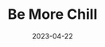 ---
title: Be More Chill
slug: be-more-chill
subheader: 'book by Joe Tracz, music and lyrics by Joe Iconis

  based on the novel by Ned Vizzini

  directed by Reese Klemm and Eleni Lefakis

  Spring 2023'
description: 'Jeremy Heere is just an average teenager. That is, until he finds out about "The SQUIP," a super quantum unit intel processor from Japan that promises to bring him everything he desires most, a date with Christine, an invite to the raddest party of the year, and a chance to survive life at his suburban New Jersey high school. But is being the most popular guy in school worth the risk? Based on the novel by Ned Vizzini, Be More Chill asks how we can find and become the best version of ourselves.'
tickets_link: https://tickets.uchicago.edu/Online/default.asp?doWork::WScontent::loadArticle=Load&BOparam::WScontent::loadArticle::article_id=27AC1543-0509-4EF2-BB3C-DA1A8BF55E90
roles:
  Cast:
  - name: Maggie Reyes
    role: Jeremy Heere
    bio: is a fourth-year Anthropology and Spanish Language and Literature major in the College. She has previously worked on *Company* (Sarah) and *The Laramie Project*. She describes her experience on this show as “better late than never!” Maggie’s squip is Dolly Parton. Thank you to the cast/crew of BMC who held her hand though the scary bits! 
  - name: Lily McHugh
    role: Christine Canigula
    bio: 
  - name: London Mahaley
    role: Michael Mell
    bio: is a second-year TAPS major, and he is so excited to be making his mainstage debut with University Theatre’s *Be More Chill*! If you’re not much of an improv person, you might not have seen London around UT that much until recently, having just finished his time as a member of Off-Off Campus’s performing generation (36). Outside of UT, however, London has been doing theatre longer than he can remember and hopes to continue his professional career here in Chicago. He’s so excited to share what has genuinely been one of his favorite shows with you all, and he would like to thank his family for supporting his love of theatre, his mentors Dani Baldwin and Blake Wales for never leading him astray, and the cast and crew of *Be More Chill*—one of the most passionate and dedicated groups of people he’s ever had the fortune of working with. London changes his SQUIP’s settings often, but recently, it’s been set to Chidi Anagonye from The Good Place.
  - name: Surya Chinnappa
    role: Jake Dillinger
    bio: is a first-year prospective Cognitive Science and Linguistics major. This is his first show with UT, aside from a brief appearance at Theater[24]. Offstage, he likes to sing and play violin, guitar, and a variety of tiny flutes, as well as leave origami dragons in random spots around campus. His SQUIP would look like Conan Gray.
  - name: Rory McGann
    role: Rich Goranski
    bio: is a second-year Molecular Engineering major and Creative Writing minor. He last appeared in the Dean's Men production of *Romeo & Juliet* (Juliet) this past fall and currently serves on UT Committee. He would like to thank the cast & crew, his family & friends, and the ENT team at UCM for their help in making this show an excellent experience. His SQUIP might be something along the lines of Pascal from Tangled. This performance is dedicated to Niv Sparkes.
  - name: Gwendolyn Laub
    role: Chloe Valentine
    bio: "is a third-year TAPS and GNSE major! At the University she has previously been seen in *Marian, or the True Tale of Robin Hood* (Lady Shirley, UT), *The Trail to Oregon!* (Son, UT), *An American Killer in College* (Jean, Maroon TV), *Ghost Story* (Amy, Fire Escape Films), and a variety of Off-Off Campus shows! Coming up you can catch Gwen in *The Hotel Herrington* (Eliza, Fire Escape Films), *Leeching* (Hailey, Fire Escape Films), and *Smile and Dial* (Sophie, BA Film). Gwen would like to thank her family for putting up with this theater nerd (though she thinks it’s more of a geek think) and the cast and crew for making the process so fun! If Gwen were to get a squip she believes hers would take the form of Annabeth Chase from Percy Jackson. Gwen trusts her. Email: gwendolyn.laub@gmail.com Instagram: @gwendolyn.michelle"
  - name: Abby Kanes
    role: Brooke Lohst
    bio: is a second-year TAPS and Business Economics major. In UT she performed in *Romeo and Juliet* (Tybalt) and The Heirs Workshop (Aveline), as well as the TAPS Pro Show *Amazons and Their Men* (The Frau). Favorite musical credits include *Legally Blonde* (Margot), *Mamma Mia* (Tanya), *Hairspray* (Velma Von Tussle), and *Little Shop of Horrors* (Crystal). She has played bass in the pit orchestra for *Trail to Oregon!* and the Perfect Match Workshop. She is on TAPS Admin Staff as a Front of House Manager and also the Treasurer for UT Committee. Her Squip is Princess Leia! 
  - name: Joelle Singer Jensen
    role: Jenna Rolan
    bio: is a first year undecided major. She has previously worked on *Perfect Match* (Brittany) with UT but some of her other favorite shows she's done include *Into the Woods* (Witch), *Moon Over Buffalo* (Charlotte) and *The Last Five Years* (Cathy). She's so excited to be working with this amazing cast and crew, and if she were to have a SQUIP, it would take on the form of Rodrick from the Diary of a Wimpy Kid movies. 
  - name: Sanjna Narayan
    role: The SQUIP
    bio: is a third-year Public Policy major with an Economics specialization, and TAPS minor. She's so excited to be in her first show ever with UT! Some favorite previous roles/shows include *The Mystery of Edwin Drood* (Edwin Drood), *Little Shop of Horrors* (Audrey II), *A Midsummer Night's Dream* (Hermia), and *MacBeth* (Witch I). Sanjna is thrilled to be here, and wants to thank her family, friends, and the incredible cast and crew of *Be More Chill* for all of their support. She's learned enough to never take a SQUIP, but if she had to have one it would certainly be Anderson Cooper.
  - name: George Corrin
    role: Mr. Heere/Mr. Reyes/Stockboy
    bio:
  Band:
  - name: Elena Gill
    role: Keyboard 1
  - name: Daniel Arad
    role: Keyboard 2
    bio: 
  - name: Kelly Mao
    role: Violin
    bio: is a second-year Computer Science and Mathematics major. Her previous UT credits include *The Heirs* (Production Manager) and *The Laramie Project* (Calling Stage Manager, SM Collective™). She enjoys deep conversations and long walks on the beach at sunset. Her SQUIP would be former Chair of UT Committee Spencer Ng.
  - name: Brandon LaCrosse
    role: Trumpet
    bio: 
  - name: Daniel Brous
    role: Drums
    bio: is a fourth-year Math and Economics major with a minor in Computer Science. He has previously worked on *Perfect Match* (Drummer), and currently performs with the X-Tet and Percussion Ensemble.
  - name: Julia Fink
    role: Guitar
    bio:
  - name: Jack Cramer
    role: Bass Guitar
    bio: is a fourth-year Music and Philosophy major. He has previously worked on *Laika's Coffin* (Vocal Director), *The Physicists* (Sound Designer), *Original Sin* (Music Director, Arranger, etc.) and more! Jack is also a composer. Be sure to check out the premiere of his new piece for the UChicago New Music Ensemble on May 28th! Eddie Izzard would be his SQUIP. 
  Production Staff:
  - name: Reese Klemm
    role: Co-Director
    bio: "is a fourth-year Economics major and Cinema and Media Studies minor. Her previous credits include *The Trail to Oregon!* (Director), *The Old Man and The Old Moon* (Assistant Director), *The Winter's Tale* (Assistant Production Manager), a handful of credits in various Theatre[24] sketches, and two long years of being on University Theatre Committee (General and Treasurer). Reese is incredibly excited to show everyone the show that has occupied her thoughts for over a year and thanks her Jannotta cohort, Dhirpal, Tate, and Dave, for their continued support! She would also like to thank her co-director, Eleni, for being so chill. Bonus Content: Reese would 100% take dating advice from a Schmidt from New Girl SQUIP."
  - name: Eleni Lefakis
    role: Co-Director
    bio: "is a second-year TAPS and Data Science double-major. Her other UT MainStage credits are *The Heirs* (Stage Manager), *The Trail to Oregon!* (Assistant Director/Dramaturg), *Romeo & Juliet* (Co-Production Manager), *Marian, or the True Tale of Robin Hood* (Assistant Director/Dramaturg), *MacBeth in Space* (Dramaturg), *The Laramie Project* (SM Collective™), and *Twelfth Night* (Pre-Production Manager). She is also currently serving her second term on Committee and helps run the UT social media. Her upcoming UT projects are *The Taming of the Shrew* (Stage Manager), *Falsettos* (Dramaturg), and *Strings Attached* (Co-Director/Choreographer). She would like to tell the crew she loves them and thank the actors for putting up with her ballet corrections, party shenanigans, and STEM-related questions. Eleni’s Co-SQUIPs are her childhood ballet teacher, Dimitra Kouremeti, and her favorite UChicago YouTuber, Reese Klemm, the only two real-life people she lets tell her what to do."
  - name: Guilherme Galhardo
    role: Co-Vocal Director
    bio: is a fourth-year Comparative Human Development major, and is very excited to be returning to UT for their second production. Gui has previously vocal directed for *Trail to Oregon!*, and he's very excited for you to enjoy all of the actors' hard work over these last few months! Gui would like to thank their co-vocal director Isabel Schmitz and assistant Emma Herzig, stage managers Ariana Baginski and Danielle Yablonovskiy, actor Maggie Reyes (Jeremy) for stepping up and doing a fantastic job as our lead, and their boyfriend, Bryant, for helping keep their head on their shoulders and for his tireless love and support during the entire production process. His co-SQUIPS would be SZA and Megan Thee Stallion.
  - name: Isabel Schmitz
    role: Co-Vocal Director
    bio: ", soprano, is a fourth-year undergraduate studying Music and Comparative Human Development. Opera: Ensemble in *HMS Pinafore* (Gilbert and Sullivan Opera Company), Chorus in *Suor Angelica*/Opera Scenes Showcase at Music on Site 2022 (Wichita, KS), Barbarina in *Le Nozze di Figaro* (AAMA Salzburg 2022), chorus in *Hänsel und Gretel* (Berlin Opera Academy 2021). Singing, acting, and (assistant) vocal directing in various UT shows. Upcoming: senior solo voice recital (May 14, 2023), Zweite Knabe in *Zauberflöte* / Despina role study in *Così fan tutte* (BOA 2023). Voice: Patrice Michaels. UChicago Motet Choir: soprano section leader, featured soloist. Voice teacher and Communications Director for the South Side Free Music Program."
  - name: Ophelia Dominguez
    role: Co-Music Director/Conductor
    bio: is a second-year Biology and Anthropology double-major. She has previously worked on *Trail To Oregon!* (Synthesizer), and *Perfect Match* (Music Director). In her free time she enjoys baking bread, tap dancing, and stroking stingrays. 
  - name: Elena Gill
    role: Co-Music Director/Rehearsal Pianist
    bio: is a third-year Public Policy and Linguistics student. She has previously worked on *Queen of Spades* (Pianist), *Trail to Oregon!* (Piano 1/Rehearsal Pianist), *Yivdak* (Music Composition/Direction), and *Love's Labour's Lost* (Assistant Sound Designer). Outside of UT, she has an unhealthy obsession with strangers' vowels.
  - name: Andrei Thüler
    role: Production Manager
    bio: is a second-year Data Science major. This is either his third UT credit after Director (Theater[24]) and Lighting Designer (Ah Wing Workshop), or twenty-seventh counting Videography (Every UT Show Since Fall 2021). Outside of UT, he enjoys making short films and grading data science papers.
  - name: Ariana Baginski
    role: Co-Stage Manager
    bio: "is a fourth-year Molecular Engineering major on the Bioengineering track and TAPS minor. She has previously worked for several UT productions including *The Laramie Project* (Stage Management Collective™), *Macbeth in Space* (Assistant Scenic Designer), *Romeo & Juliet* (Lady Capulet), *The Trail to Oregon!* (Co-Stage Manager), *My H8 Letter to the Gr8 American Theatre* (Assistant Sound Designer), *The Old Man and the Old Moon* (Assistant Scenic Designer), and *The Winter’s Tale* (Assistant Scenic Designer). She would love to take space to individually thank each member of the cast and crew for rolling with the punches so well but will save you the time and effort of reading all of that. Here are the highlights: Thank you to Cilcan and Elaine for constantly being on top of the odds and ends of stage management! Thank you to Maggie, London, Sanjna, Gwen, Lily, Abby, Joelle, George, Rory, Surya, and Nico for bringing this show to life and continually impressing her with your talent!! Thank you to Reese and Eleni for inviting her back to SM again but also just being some of the closest friends she has ever had!!! Last but certainly not least, thank you to Danielle for not only being the other half of her brain but also just being her rock throughout this process and this year!!! There is no way to do this without you! While Ariana is incredibly indecisive at times, her SQUIP would probably look like Althea Li."
  - name: Danielle Yablonovskiy
    role: Co-Stage Manager
    bio: is a third-year Economics and Psychology major. She has previously worked on *The Trail to Oregon!* (Co-Stage Manager), *Perfect Match* (Stage Manager), Ah Wing Workshop (Stage Manager), *Welcome Back to My Channel* (Asst. Stage Manager), and *Scientific Method* (Asst. Production Manager). She would like to thank the amazing company of *Be More Chill* for letting her to do her very favorite thing in the world and loving her all through it. She would like to give a special shoutout to Elaine and Cilcan for jumping right into the crazy world of stage management and always having her back, to Maggie, Lily, London, Surya, Rory, Gwen, Abby, Joelle, Sanjna, George, and Nico for being the center of her life for the past few months in the best way imaginable, to Reese for trusting her day after day and year after year, to Eleni for staying by her side for one more rodeo, and to Ariana for being the best partner in crime she could have ever imagined. You can ask anyone, there is certainly no doubt that her SQUIP would be Cristiano Ronaldo. SIUUUUUUUUUUU!!! 
  - name: Laura Mahaniah
    role: Co-Choreographer
    bio: "is a third-year student at UChicago studying Theater and Performance Studies and Linguistics. She has worked on a variety of University Theater, TAPS, Cup of Theater, Dance Council, and Hyde Park community productions. Some of her favorite credits include *The Physicists on Silks* (Director/Production Manager), *Marian, or the True Tale of Robin Hood* (Will Scarlett/Fight Captain), and the 2022-23 TAPS Dance Showcase (Dancer). Ongoing projects include assisting research for the Chicago Black Dance Legacy Project and Beshrew Me! and organizing From the Ashes, a Chicago-wide open-style dance battle taking place in Ida Noyes April 28th. Laura Tutondele’s SQUIP would either be Winnie the Pooh or Rob Inglis’ disembodied voice. Email: lauratutondele@gmail.com Instagram: @lauratutondele"
  - name: Althea Li
    role: Co-Choreographer
    bio: is a third-year Music and Statistics double-major. This is her first show with UT, but she has been actively involved in theatre since age 12, whether as a performer, music director, or choreographer. She’s been dancing with UChicago Dancers since first year, and serves as their Assistant Director. She is also currently co-composing an original musical named *Strings Attached* with Adrian Lo, with book and lyrics by Jefferson Lind. She’d like to thank the cast for doing some excellent cooking with her these past few months, with special thanks to her Chef de Cuisine, 3 Sous Chefs, Saucier, Rotisseur, Friturier, Pattisier, and Commis chef. Althea’s SQUIP is probably Mike Wazowski from Monster's Inc.
  - name: Jules Fennell
    role: Dramaturg
    bio: 
  - name: Thomas Nielsen
    role: Scenic Designer
    bio:
  - name: Belle Nahoom
    role: Costume Designer
    bio: "is a second-year Art History and Data Science major. Her previous theatre credits with UT include *The Heirs* (ASM), *Marian* (ASM), The Intruder Workshop (Costume Designer), *Scientific Method* (Costume Designer), *Macbeth in Space* (Hair & Makeup), the Queen of Spades Workshop (SM & PM), *The Laramie Project* (SM Collective™), and the B.A. Thesis, *Yivdak* (Jared), as well as the upcoming *12th Night* (Hair & Makeup). She is also capocomico of the Commedia Dell'Arte improv troupe on campus."
  - name: Daisy Marshall
    role: Props Designer
    bio: is a third-year in the College, studying Sociology among other things. They've done prop design for a handful of UT shows, such as *Marian, or The True Tale of Robin Hood*, and *The Trail to Oregon!*. Daisy comes in second place to the entirety of the cast in the superlative "amount of Mountain Dew improperly handled". They are immensely grateful to the cast and crew for their hard work.
  - name: Izzy Martino
    role: Sound Designer
    bio: is a fourth-year Creative Writing major. He has previously worked on *The Heirs* (Sound Designer). Outside of University Theater, he does the sound design —and occasionally lighting design— for Le Vorris and Vox Circus. His SQUIP would take the form of Brennan Lee Mulligan, naturally.
  - name: Carolyn Heinzer
    role: Lighting Designer
    bio: 
  - name: Alexander Gappert
    role: Assistant Director
    bio: is a first-year veteran scholar and Economics major. He has previously served in the US Navy as an air traffic controller and had experience working on the TV show Jack Ryan (Background Actor). Alex's Squip would be Ted Lasso. 
  - name: Emma Herzig
    role: Assistant Vocal Director
    bio:
  - name: Rosemary Li
    role: Assistant Production Manager
    bio: 
  - name: Cilcan Pierce
    role: Assistant Stage Manager
    bio: 
  - name: Elaine Liang
    role: Assistant Stage Manager
    bio: is a third-year Philosophy and Allied Fields (Biological Sciences) major and Chemistry minor. She has previously worked as the Assistant Costume Designer on *The Laramie Project*, and has since been spellbound by the wondrous world of theater. Her Squip is Rosalind Franklin, a brilliant scientist whose untimely death offers just the right hint of tragedy. 
  - name: Konstantin Shmarko
    role: Assistant Dramaturg
    bio:
  - name: Dia Atluri
    role: Assistant Costume Designer
    bio: is a first-year Public Policy and Economics major. *Be More Chill* is the first show she is working on.
  - name: Tirzah Cobb
    role: Assistant Costume Designer
    bio: is a 1st year working as an assistant costume designer for the show. This is her first production at the College.
  - name: Emily Curran
    role: Assistant Lighting Designer
    bio: is a first-year double major in TAPS and Public Policy. Previous credits include *Romeo and Juliet* (ALD), *Macbeth in Space* (LD), and *Twelfth Night* (LD) which you should all come to next week! She's so excited for y'all to see the show and lovingly believes Coco to be her SQUIP. 
  - name: Julia Fink
    role: Assistant Sound Designer
    bio:
  - name: Nathalie Lam
    role: Assistant Sound Designer
    bio:
  - name: Rory McGann
    role: Fight Captain
    bio: 
  - name: Gwendolyn Laub
    role: Dance Captain
    bio: 
  - name: Coco Liu
    role: Committee Liaison
  - name: Abigail Kanes
    role: Tech Staff Liaison
layout: show-info
quarter: spring
year: 2023
season: 2022-2023 Shows
date: 2023-04-22

---